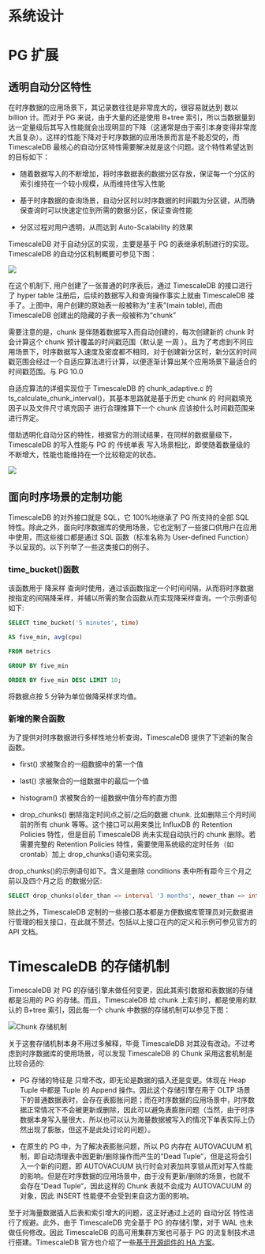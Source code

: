 # 系统设计

# PG 扩展

## 透明自动分区特性

在时序数据的应用场景下，其记录数往往是非常庞大的，很容易就达到 数以 billion 计。而对于 PG 来说，由于大量的还是使用 B+tree 索引，所以当数据量到达一定量级后其写入性能就会出现明显的下降（这通常是由于索引本身变得非常庞大且复杂）。这样的性能下降对于时序数据的应用场景而言是不能忍受的，而 TimescaleDB 最核心的自动分区特性需要解决就是这个问题。这个特性希望达到的目标如下：

- 随着数据写入的不断增加，将时序数据表的数据分区存放，保证每一个分区的索引维持在一个较小规模，从而维持住写入性能

- 基于时序数据的查询场景，自动分区时以时序数据的时间戳为分区键，从而确保查询时可以快速定位到所需的数据分区，保证查询性能

- 分区过程对用户透明，从而达到 Auto-Scalability 的效果

TimescaleDB 对于自动分区的实现，主要是基于 PG 的表继承机制进行的实现。TimescaleDB 的自动分区机制概要可参见下图：

![](https://s2.ax1x.com/2019/11/24/MO9Eef.md.png)

在这个机制下, 用户创建了一张普通的时序表后，通过 TimescaleDB 的接口进行了 hyper table 注册后，后续的数据写入和查询操作事实上就由 TimescaleDB 接手了。上图中，用户创建的原始表一般被称为“主表”(main table), 而由 TimescaleDB 创建出的隐藏的子表一般被称为“chunk”

需要注意的是，chunk 是伴随着数据写入而自动创建的，每次创建新的 chunk 时会计算这个 chunk 预计覆盖的时间戳范围（默认是 一周 ）。且为了考虑到不同应用场景下，时序数据写入速度及密度都不相同，对于创建新分区时，新分区的时间戳范围会经过一个自适应算法进行计算，以便逐渐计算出某个应用场景下最适合的时间戳范围。与 PG 10.0

自适应算法的详细实现位于 TimescaleDB 的 chunk_adaptive.c 的 ts_calculate_chunk_interval()，其基本思路就是基于历史 chunk 的 时间戳填充因子以及文件尺寸填充因子 进行合理推算下一个 chunk 应该按什么时间戳范围来进行界定。

借助透明化自动分区的特性，根据官方的测试结果，在同样的数据量级下，TimescaleDB 的写入性能与 PG 的 传统单表 写入场景相比，即使随着数量级的不断增大，性能也能维持在一个比较稳定的状态。

![](https://s2.ax1x.com/2019/11/24/MO9Qln.md.png)

## 面向时序场景的定制功能

TimescaleDB 的对外接口就是 SQL，它 100%地继承了 PG 所支持的全部 SQL 特性。除此之外，面向时序数据库的使用场景，它也定制了一些接口供用户在应用中使用，而这些接口都是通过 SQL 函数（标准名称为 User-defined Function）予以呈现的。以下列举了一些这类接口的例子。

### time_bucket()函数

该函数用于 降采样 查询时使用，通过该函数指定一个时间间隔，从而将时序数据按指定的间隔降采样，并辅以所需的聚合函数从而实现降采样查询。一个示例语句如下:

```sql
SELECT time_bucket('5 minutes', time)

AS five_min, avg(cpu)

FROM metrics

GROUP BY five_min

ORDER BY five_min DESC LIMIT 10;
```

将数据点按 5 分钟为单位做降采样求均值。

### 新增的聚合函数

为了提供对时序数据进行多样性地分析查询，TimescaleDB 提供了下述新的聚合函数。

- first() 求被聚合的一组数据中的第一个值

- last() 求被聚合的一组数据中的最后一个值

- histogram() 求被聚合的一组数据中值分布的直方图

- drop_chunks() 删除指定时间点之前/之后的数据 chunk. 比如删除三个月时间前的所有 chunk 等等。这个接口可以用来类比 InfluxDB 的 Retention Policies 特性，但是目前 TimescaleDB 尚未实现自动执行的 chunk 删除。若需要完整的 Retention Policies 特性，需要使用系统级的定时任务（如 crontab）加上 drop_chunks()语句来实现。

drop_chunks()的示例语句如下。含义是删除 conditions 表中所有距今三个月之前以及四个月之后
的数据分区:

```sql
SELECT drop_chunks(older_than => interval '3 months', newer_than => interval '4 months', table_name => 'conditions');
```

除此之外，TimescaleDB 定制的一些接口基本都是方便数据库管理员对元数据进行管理的相关接口，在此就不赘述。包括以上接口在内的定义和示例可参见官方的 API 文档。

# TimescaleDB 的存储机制

TimescaleDB 对 PG 的存储引擎未做任何变更，因此其索引数据和表数据的存储都是沿用的 PG 的存储。而且，TimescaleDB 给 chunk 上索引时，都是使用的默认的 B+tree 索引，因此每一个 chunk 中数据的存储机制可以参见下图：

![Chunk 存储机制](https://s2.ax1x.com/2019/11/24/MOCrgs.md.png)

关于这套存储机制本身不用过多解释，毕竟 TimescaleDB 对其没有改动。不过考虑到时序数据库的使用场景，可以发现 TimescaleDB 的 Chunk 采用这套机制是比较合适的:

- PG 存储的特征是 只增不改，即无论是数据的插入还是变更。体现在 Heap Tuple 中都是 Tuple 的 Append 操作。因此这个存储引擎在用于 OLTP 场景下的普通数据表时，会存在表膨胀问题；而在时序数据的应用场景中，时序数据正常情况下不会被更新或删除，因此可以避免表膨胀问题（当然，由于时序数据本身写入量很大，所以也可以认为海量数据被写入的情况下单表实际上仍然出现了膨胀，但这不是此处讨论的问题）。

- 在原生的 PG 中，为了解决表膨胀问题，所以 PG 内存在 AUTOVACUUM 机制，即自动清理表中因更新/删除操作而产生的“Dead Tuple”，但是这将会引入一个新的问题，即 AUTOVACUUM 执行时会对表加共享锁从而对写入性能的影响。但是在时序数据的应用场景中，由于没有更新/删除的场景，也就不会存在“Dead Tuple“，因此这样的 Chunk 表就不会成为 AUTOVACUUM 的对象，因此 INSERT 性能便不会受到来自这方面的影响。

至于对海量数据插入后表和索引增大的问题，这正好通过上述的 自动分区 特性进行了规避。此外，由于 TimescaleDB 完全基于 PG 的存储引擎，对于 WAL 也未做任何修改。因此 TimescaleDB 的高可用集群方案也可基于 PG 的流复制技术进行搭建。TimescaleDB 官方也介绍了一些[基于开源组件的 HA 方案](https://blog.timescale.com/blog/high-availability-timescaledb-postgresql-patroni-a4572264a831/)。
